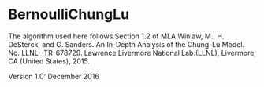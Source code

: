 # BernoulliChungLu

The algorithm used here follows Section 1.2 of MLA Winlaw, M., H. DeSterck, and G. Sanders. An In-Depth Analysis of the Chung-Lu Model. No. LLNL--TR-678729. Lawrence Livermore National Lab.(LLNL), Livermore, CA (United States), 2015.

Version 1.0: December 2016

